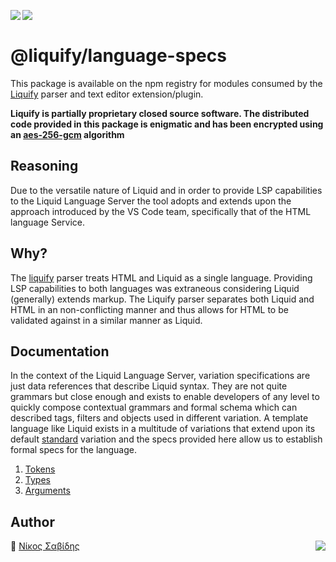 <img src="https://img.shields.io/circleci/build/github/panoply/liquify/circleci-project-setup?token=54a787fdd39139be0add226455eb4d07f34f9d3f&style=flat-square&logo=CircleCI&label=&labelColor=555" align="left" />&nbsp;&nbsp;<img align="left" src="https://img.shields.io/librariesio/release/npm/@liquify/specs?style=flat-square&label=&logoWidth=28&labelColor=555&logo=data:image/svg+xml;base64,PHN2ZyB4bWxucz0iaHR0cDovL3d3dy53My5vcmcvMjAwMC9zdmciIHZpZXdCb3g9IjAgMCAyNCA5LjMzIj48dGl0bGU+bnBtPC90aXRsZT48cGF0aCBkPSJNMCwwVjhINi42N1Y5LjMzSDEyVjhIMjRWMFpNNi42Nyw2LjY2SDUuMzN2LTRINHY0SDEuMzRWMS4zM0g2LjY3Wm00LDBWOEg4VjEuMzNoNS4zM1Y2LjY2SDEwLjY3Wm0xMiwwSDIxLjM0di00SDIwdjRIMTguNjd2LTRIMTcuMzR2NEgxNC42N1YxLjMzaDhabS0xMi00SDEyVjUuMzNIMTAuNjZaIiBzdHlsZT0iZmlsbDojZmZmIi8+PC9zdmc+" />

# @liquify/language-specs

This package is available on the npm registry for modules consumed by the [Liquify](https://liquify.dev) parser and text editor extension/plugin.

**Liquify is partially proprietary closed source software. The distributed code provided in this package is enigmatic and has been encrypted using an [aes-256-gcm](https://en.wikipedia.org/wiki/Galois/Counter_Mode) algorithm**

## Reasoning

Due to the versatile nature of Liquid and in order to provide LSP capabilities to the Liquid Language Server the tool adopts and extends upon the approach introduced by the VS Code team, specifically that of the HTML language Service.

## Why?

The [liquify](#) parser treats HTML and Liquid as a single language. Providing LSP capabilities to both languages was extraneous considering Liquid (generally) extends markup. The Liquify parser separates both Liquid and HTML in an non-conflicting manner and thus allows for HTML to be validated against in a similar manner as Liquid.

## Documentation

In the context of the Liquid Language Server, variation specifications are just data references that describe Liquid syntax. They are not quite grammars but close enough and exists to enable developers of any level to quickly compose contextual grammars and formal schema which can described tags, filters and objects used in different variation. A template language like Liquid exists in a multitude of variations that extend upon its default [standard](https://shopify.github.io/liquid/) variation and the specs provided here allow us to establish formal specs for the language.

1. [Tokens](/docs/01-tokens.md)
2. [Types](/docs/02-types.md)
3. [Arguments](/docs/03-arguments.md)

## Author

🥛 [Νίκος Σαβίδης](mailto:nicos@gmx.com) <img align="right" src="https://img.shields.io/badge/-@sisselsiv-1DA1F2?logo=twitter&logoColor=fff" />
